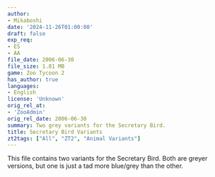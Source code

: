 ```yaml
---
author:
- Mikaboshi
date: '2024-11-26T01:00:00'
draft: false
exp_req:
- ES
- AA
file_date: 2006-06-30
file_size: 1.81 MB
game: Zoo Tycoon 2
has_author: true
languages:
- English
license: 'Unknown'
orig_rel_at:
- 'ZooAdmin'
orig_rel_date: 2006-06-30
summary: Two grey variants for the Secretary Bird.
title: Secretary Bird Variants
zt2tags: ["All", "ZT2", "Animal Variants"]
---
```

This file contains two variants for the Secretary Bird. Both are greyer versions, but one is just a tad more blue/grey than the other.
